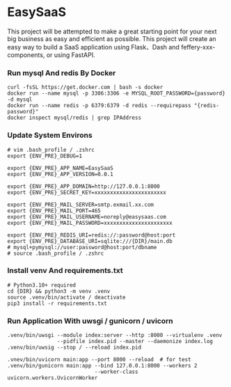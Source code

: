 # EasySaaS

This project will be attempted to make a great starting point for your next big business as easy and efficient as possible.
This project will create an easy way to build a SaaS application using Flask、Dash and feffery-xxx-components, or using FastAPI.

### Run mysql And redis By Docker

```
curl -fsSL https://get.docker.com | bash -s docker
docker run --name mysql -p 3306:3306 -e MYSQL_ROOT_PASSWORD={password} -d mysql
docker run --name redis -p 6379:6379 -d redis --requirepass "{redis-password}"
docker inspect mysql/redis | grep IPAddress
```

### Update System Environs

```
# vim .bash_profile / .zshrc
export {ENV_PRE}_DEBUG=1

export {ENV_PRE}_APP_NAME=EasySaaS
export {ENV_PRE}_APP_VERSION=0.0.1

export {ENV_PRE}_APP_DOMAIN=http://127.0.0.1:8000
export {ENV_PRE}_SECRET_KEY=xxxxxxxxxxxxxxxxxxxxxxx

export {ENV_PRE}_MAIL_SERVER=smtp.exmail.xx.com
export {ENV_PRE}_MAIL_PORT=465
export {ENV_PRE}_MAIL_USERNAME=noreply@easysaas.com
export {ENV_PRE}_MAIL_PASSWORD=xxxxxxxxxxxxxxxxxxxxxx

export {ENV_PRE}_REDIS_URI=redis://:password@host:port
export {ENV_PRE}_DATABASE_URI=sqlite:///{DIR}/main.db
# mysql+pymysql://user:password@host:port/dbname
# source .bash_profile / .zshrc
```

### Install venv And requirements.txt

```
# Python3.10+ required
cd {DIR} && python3 -m venv .venv
source .venv/bin/activate / deactivate
pip3 install -r requirements.txt
```

### Run Application With uwsgi / gunicorn / uvicorn

```
.venv/bin/uwsgi --module index:server --http :8000 --virtualenv .venv 
                --pidfile index.pid --master --daemonize index.log
.venv/bin/uwsig --stop / --reload index.pid

.vnev/bin/uvicorn main:app --port 8000 --reload  # for test
.venv/bin/gunicorn main:app --bind 127.0.0.1:8000 --workers 2 
                            --worker-class uvicorn.workers.UvicornWorker
```

